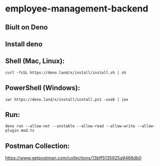 # employee-management-backend

## Biult on Deno

## Install deno

## Shell (Mac, Linux):

`curl -fsSL https://deno.land/x/install/install.sh | sh`

## PowerShell (Windows):

`iwr https://deno.land/x/install/install.ps1 -useb | iex`

## Run:

`deno run --allow-net --unstable --allow-read --allow-write --allow-plugin mod.ts`

## Postman Collection:

https://www.getpostman.com/collections/13bff5135925a9468db0
